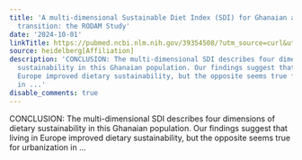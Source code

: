 ```yaml
---
title: 'A multi-dimensional Sustainable Diet Index (SDI) for Ghanaian adults under
  transition: the RODAM Study'
date: '2024-10-01'
linkTitle: https://pubmed.ncbi.nlm.nih.gov/39354508/?utm_source=curl&utm_medium=rss&utm_campaign=pubmed-2&utm_content=1FakS-2QOkCT8HsMOQP1bCRQ4YzyumYOmxmF0moLsQ3dFB1E9V&fc=20220326224207&ff=20241002181159&v=2.18.0.post9+e462414
source: heidelberg[Affiliation]
description: 'CONCLUSION: The multi-dimensional SDI describes four dimensions of dietary
  sustainability in this Ghanaian population. Our findings suggest that living in
  Europe improved dietary sustainability, but the opposite seems true for urbanization
  in ...'
disable_comments: true
---
```

CONCLUSION: The multi-dimensional SDI describes four dimensions of dietary sustainability in this Ghanaian population. Our findings suggest that living in Europe improved dietary sustainability, but the opposite seems true for urbanization in ...